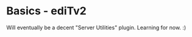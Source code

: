 Basics - ediTv2
===============

Will eventually be a decent "Server Utilities" plugin.
Learning for now. :)
